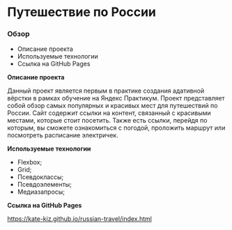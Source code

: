 # Путешествие по России

### Обзор
* Описание проекта
* Используемые технологии
* Ссылка на GitHub Pages

**Описание проекта**

Данный проект является первым в практике создания адативной вёрстки в рамках обучение на Яндекс Практикум. 
Проект представляет собой обзор самых популярных и красивых мест для путешествий по России. 
Сайт содержит ссылки на контент, связанный с красивыми местами, которые стоит посетить. Также есть ссылки, перейдя по которым, вы сможете ознакомиться с погодой, проложить маршрут или посмотреть расписание электричек.

**Используемые технологии**
 
- Flexbox;
- Grid; 
- Псевдоклассы;
- Псевдоэлементы; 
- Медиазапросы;

**Ссылка на GitHub Pages**

https://kate-kiz.github.io/russian-travel/index.html